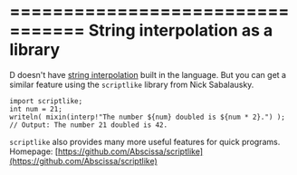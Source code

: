 =================================
String interpolation as a library
=================================

D doesn't have [string interpolation](https://en.wikipedia.org/wiki/String_interpolation) built in the language.
But you can get a similar feature using the `scriptlike` library from Nick Sabalausky.

```
import scriptlike;
int num = 21;
writeln( mixin(interp!"The number ${num} doubled is ${num * 2}.") ); // Output: The number 21 doubled is 42.
```

`scriptlike` also provides many more useful features for quick programs.
Homepage: [https://github.com/Abscissa/scriptlike](https://github.com/Abscissa/scriptlike)